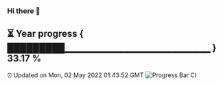 ### Hi there 👋
⏳ Year progress { █████████▁▁▁▁▁▁▁▁▁▁▁▁▁▁▁▁▁▁▁▁▁ } 33.17 %
---
⏰ Updated on Mon, 02 May 2022 01:43:52 GMT
![Progress Bar CI](https://github.com/liununu/liununu/workflows/Progress%20Bar%20CI/badge.svg)
